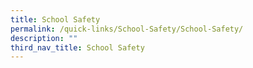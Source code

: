 ```yaml
---
title: School Safety
permalink: /quick-links/School-Safety/School-Safety/
description: ""
third_nav_title: School Safety
---
```

